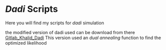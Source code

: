 # *Dadi* Scripts 

Here you will find my scripts for *dadi* simulation

the modified version of dadi used can be download from there [Gitlab_Khalid_Dadi](https://gitlab.mbb.univ-montp2.fr/khalid/dadi/-/tree/master)
This version used an *dual annealing* function to find the optimized likelihood 


